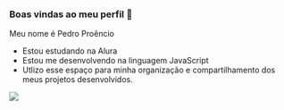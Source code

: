 ### Boas vindas ao meu perfil 🚙

Meu nome é Pedro Proêncio
- Estou estudando na Alura
- Estou me desenvolvendo na linguagem JavaScript
- Utlizo esse espaço para minha organização e compartilhamento dos meus projetos desenvolvidos.


![](https://media1.tenor.com/m/txwAO6AYL48AAAAd/volkswagen-das-auto.gif)
